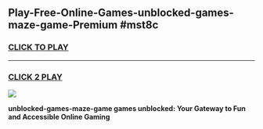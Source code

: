
## Play-Free-Online-Games-unblocked-games-maze-game-Premium #mst8c
<h3>
<a href="https://premium.freeplayer.one?title=unblocked-games-maze-game&ref=8M">CLICK TO PLAY</a></h3>
<hr>

<h3>
<a href="https://premium.freeplayer.one?title=unblocked-games-maze-game&ref=8M">CLICK 2 PLAY</a>
  
</h3>

<a href="https://premium.freeplayer.one?title=unblocked-games-maze-game&ref=8M"><img src="https://clearcache.store/games.png"></a>


**unblocked-games-maze-game games unblocked: Your Gateway to Fun and Accessible Online Gaming**
